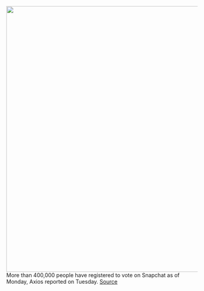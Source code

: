 <img src='https://cdn.vox-cdn.com/thumbor/tX1pmqLyTZ6KJKua1h5y-Hnxifw=/0x0:2040x1360/1200x800/filters:focal(857x517:1183x843)/cdn.vox-cdn.com/uploads/chorus_image/image/67409141/snapchat-stock-0963.0.0.jpg' width='700px' /><br/>
More than 400,000 people have registered to vote on Snapchat as of Monday, Axios reported on Tuesday.
<a href='https://www.theverge.com/2020/9/15/21437935/snapchat-voter-voting-registration-barack-obama-app-facebook'> Source <a/>